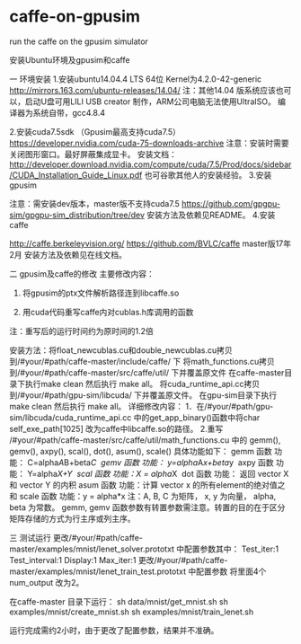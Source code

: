 # caffe-on-gpusim
run the caffe on the gpusim simulator


安装Ubuntu环境及gpusim和caffe

一  环境安装
1.安装ubuntu14.04.4 LTS 64位
	Kernel为4.2.0-42-generic
http://mirrors.163.com/ubuntu-releases/14.04/
注：其他14.04 版系统应该也可以，启动U盘可用LILI USB creator 制作，ARM公司电脑无法使用UltraISO。
编译器为系统自带，gcc4.8.4


2.安装cuda7.5sdk   （Gpusim最高支持cuda7.5）
https://developer.nvidia.com/cuda-75-downloads-archive
注意：安装时需要关闭图形窗口。最好屏蔽集成显卡。
安装文档：
http://developer.download.nvidia.com/compute/cuda/7.5/Prod/docs/sidebar/CUDA_Installation_Guide_Linux.pdf
也可谷歌其他人的安装经验。
3.安装gpusim


注意：需安装dev版本，master版不支持cuda7.5
https://github.com/gpgpu-sim/gpgpu-sim_distribution/tree/dev
安装方法及依赖见README。
4.安装caffe


http://caffe.berkeleyvision.org/
https://github.com/BVLC/caffe 
master版17年2月
安装方法及依赖见在线文档。

二  gpusim及caffe的修改
主要修改内容：

1. 将gpusim的ptx文件解析路径连到libcaffe.so                

2.  用cuda代码重写caffe内对cublas.h库调用的函数                 

注：重写后的运行时间约为原时间的1.2倍

安装方法：将float_newcublas.cu和double_newcublas.cu拷贝到/#your/#path/caffe-master/include/caffe/  下
                      将math_functions.cu拷贝到/#your/#path/caffe-master/src/caffe/util/   下并覆盖原文件
                      在caffe-master目录下执行make clean 然后执行 make all。
                      将cuda_runtime_api.cc拷贝到/#your/#path/gpu-sim/libcuda/   下并覆盖原文件。
                      在gpu-sim目录下执行make clean 然后执行 make all。
详细修改内容：
1．在/#your/#path/gpu-sim/libcuda/cuda_runtime_api.cc 中的get_app_binary()函数中将char self_exe_path[1025] 改为caffe中libcaffe.so的路径。
2.重写 /#your/#path/caffe-master/src/caffe/util/math_functions.cu
中的 gemm(), gemv(), axpy(), scal(), dot(), asum(), scale() 
具体功能如下：
gemm 函数
功能： C=alpha*A*B+beta*C 
gemv 函数
功能： y=alpha*A*x+beta*y 
axpy 函数
功能： Y=alpha*X+Y 
scal 函数
功能：X = alpha*X 
dot 函数
功能： 返回 vector X 和 vector Y 的内积
asum 函数
功能：计算 vector x 的所有element的绝对值之和
scale 函数
功能：y = alpha*x
注：A, B, C 为矩阵， x, y 为向量， alpha, beta 为常数。
gemm, gemv 函数参数有转置参数需注意。转置的目的在于区分矩阵存储的方式为行主序或列主序。



三 测试运行
更改/#your/#path/caffe-master/examples/mnist/lenet_solver.prototxt   中配置参数其中：
Test_iter:1
Test_interval:1
Display:1
Max_iter:1
更改/#your/#path/caffe-master/examples/mnist/lenet_train_test.prototxt   中配置参数
将里面4个num_output 改为2。

在caffe-master 目录下运行：
sh data/mnist/get_mnist.sh
sh examples/mnist/create_mnist.sh
sh examples/mnist/train_lenet.sh

运行完成需约2小时，由于更改了配置参数，结果并不准确。 
